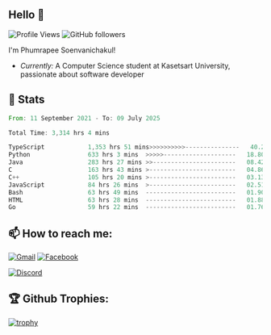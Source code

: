 
<h2>Hello 👋</h2> 

![Profile Views](https://komarev.com/ghpvc/?username=Homiez09&label=Profile%20views&color=0e75b6&style=flat)
![GitHub followers](https://img.shields.io/github/followers/HomieZ09.svg?style=social&label=Follow)


I'm Phumrapee Soenvanichakul!

- <i>Currently:</i> A Computer Science student at Kasetsart University, passionate about software developer

<h2>👀 Stats</h2>

<!--START_SECTION:waka-->

```rust
From: 11 September 2021 - To: 09 July 2025

Total Time: 3,314 hrs 4 mins

TypeScript            1,353 hrs 51 mins>>>>>>>>>>---------------   40.21 %
Python                633 hrs 3 mins  >>>>>--------------------   18.80 %
Java                  283 hrs 27 mins >>-----------------------   08.42 %
C                     163 hrs 43 mins >------------------------   04.86 %
C++                   105 hrs 20 mins >------------------------   03.13 %
JavaScript            84 hrs 26 mins  >------------------------   02.51 %
Bash                  63 hrs 49 mins  -------------------------   01.90 %
HTML                  63 hrs 28 mins  -------------------------   01.88 %
Go                    59 hrs 22 mins  -------------------------   01.76 %
```

<!--END_SECTION:waka-->

<h2>📫 How to reach me:</h2>

<a href="mailto:phumrapeesoen1@gmail.com">![Gmail](https://img.shields.io/badge/Gmail-D14836?style=for-the-badge&logo=gmail&logoColor=white)</a> 
<a href="https://web.facebook.com/phumrapee.soenvanichakul.3/">![Facebook](https://img.shields.io/badge/Facebook-4267B2?style=for-the-badge&logo=facebook&logoColor=white)</a>

<a href="https://discord.gg/EWnAEUtFVm">![Discord](https://discord.c99.nl/widget/theme-1/297740667784921089.png)</a> 

<h2>🏆 Github Trophies:</h2>

[![trophy](https://github-profile-trophy.vercel.app/?username=Homiez09&theme=discord&row=1)](https://github.com/ryo-ma/github-profile-trophy)
